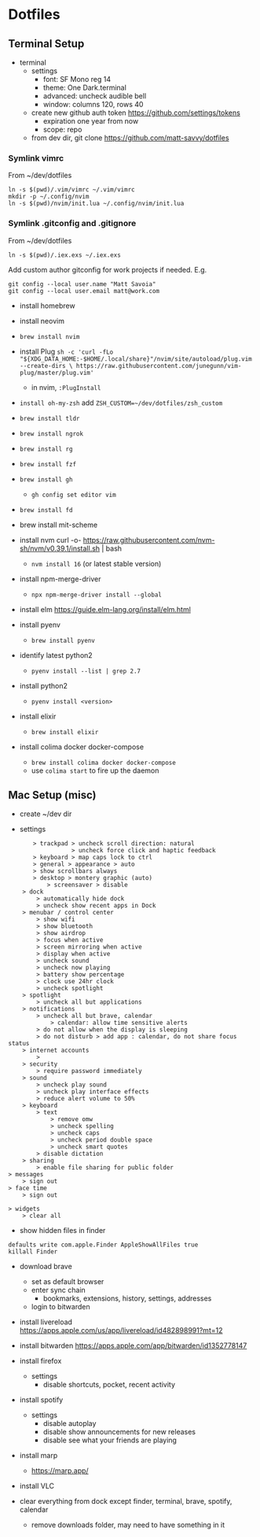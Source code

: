 # Dotfiles


## Terminal Setup
- terminal
    - settings
        - font: SF Mono reg 14
		- theme: One Dark.terminal
        - advanced: uncheck audible bell
        - window: columns 120, rows 40
	- create new github auth token https://github.com/settings/tokens
		- expiration one year from now
		- scope: repo
	- from dev dir, git clone https://github.com/matt-savvy/dotfiles

### Symlink vimrc
From ~/dev/dotfiles

```
ln -s $(pwd)/.vim/vimrc ~/.vim/vimrc
mkdir -p ~/.config/nvim
ln -s $(pwd)/nvim/init.lua ~/.config/nvim/init.lua
```


### Symlink .gitconfig and .gitignore
From ~/dev/dotfiles

```
ln -s $(pwd)/.iex.exs ~/.iex.exs
```

Add custom author gitconfig for work projects if needed. E.g.
```
git config --local user.name "Matt Savoia"
git config --local user.email matt@work.com
```

- install homebrew
- install neovim
- `brew install nvim`
- install Plug
`sh -c 'curl -fLo "${XDG_DATA_HOME:-$HOME/.local/share}"/nvim/site/autoload/plug.vim --create-dirs \
   https://raw.githubusercontent.com/junegunn/vim-plug/master/plug.vim'`
    - in nvim, `:PlugInstall`
- `install oh-my-zsh`
    add `ZSH_CUSTOM=~/dev/dotfiles/zsh_custom`
- `brew install tldr`
- `brew install ngrok`
- `brew install rg`
- `brew install fzf`
- `brew install gh`
    - `gh config set editor vim`
- `brew install fd`

- brew install mit-scheme
- install nvm
    curl -o- https://raw.githubusercontent.com/nvm-sh/nvm/v0.39.1/install.sh | bash
    - `nvm install 16` (or latest stable version)
- install npm-merge-driver
    - `npx npm-merge-driver install --global`
- install elm
    https://guide.elm-lang.org/install/elm.html
- install pyenv
    - `brew install pyenv`
- identify latest python2
    - `pyenv install --list | grep 2.7`
- install python2
    - `pyenv install <version>`
- install elixir
    - `brew install elixir`
- install colima docker docker-compose
    - `brew install colima docker docker-compose`
    - use `colima start` to fire up the daemon


## Mac Setup (misc)
- create ~/dev dir

- settings

```
       > trackpad > uncheck scroll direction: natural
                  > uncheck force click and haptic feedback
	   > keyboard > map caps lock to ctrl
	   > general > appearance > auto
	   > show scrollbars always
	   > desktop > montery graphic (auto)
           > screensaver > disable
	> dock
		> automatically hide dock
		> uncheck show recent apps in Dock
	> menubar / control center
		> show wifi
		> show bluetooth
		> show airdrop
		> focus when active
		> screen mirroring when active
		> display when active
		> uncheck sound
		> uncheck now playing
		> battery show percentage
		> clock use 24hr clock
		> uncheck spotlight
    > spotlight
        > uncheck all but applications
    > notifications
        > uncheck all but brave, calendar
            > calendar: allow time sensitive alerts
        > do not allow when the display is sleeping
        > do not disturb > add app : calendar, do not share focus status
    > internet accounts
        >
    > security
        > require password immediately
    > sound
        > uncheck play sound
        > uncheck play interface effects
        > reduce alert volume to 50%
    > keyboard
        > text
            > remove omw
            > uncheck spelling
            > uncheck caps
            > uncheck period double space
            > uncheck smart quotes
        > disable dictation
    > sharing
        > enable file sharing for public folder
> messages
    > sign out
> face time
    > sign out

> widgets
    > clear all
```

- show hidden files in finder
```
defaults write com.apple.Finder AppleShowAllFiles true
killall Finder
```

- download brave
	- set as default browser
	- enter sync chain
		- bookmarks, extensions, history, settings, addresses
	- login to bitwarden


- install livereload
    https://apps.apple.com/us/app/livereload/id482898991?mt=12
- install bitwarden
    https://apps.apple.com/app/bitwarden/id1352778147
- install firefox
    - settings
        - disable shortcuts, pocket, recent activity
- install spotify
    - settings
        - disable autoplay
        - disable show announcements for new releases
        - disable see what your friends are playing
- install marp
    - https://marp.app/
- install VLC
- clear everything from dock except finder, terminal, brave, spotify, calendar
    - remove downloads folder, may need to have something in it

